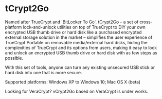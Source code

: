 # tCrypt2Go
Named after TrueCrypt and 'BitLocker To Go', tCrypt2Go – a set of cross-platform lock-and-unlock utilities on top of TrueCrypt to DIY your own encrypted USB thumb drive or hard disk like a purchased encrypted external storage solution in the market – simplifies the user experience of TrueCrypt Portable on removable media/external hard disks, hiding the complexities of TrueCrypt and its options from users, making it easy to lock and unlock an encrypted USB thumb drive or hard disk with as few steps as possible.

With this set of tools, anyone can turn any existing unsecured USB stick or hard disk into one that is more secure.

Supported platforms: Windows XP to Windows 10; Mac OS X (beta)

Looking for VeraCrypt? vCrypt2Go based on VeraCrypt is under works.
